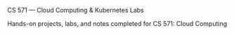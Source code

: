 CS 571 — Cloud Computing & Kubernetes Labs

Hands-on projects, labs, and notes completed for CS 571: Cloud Computing

